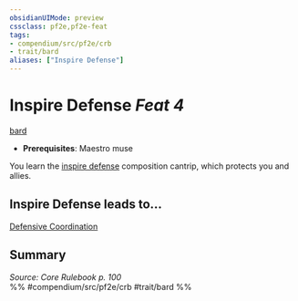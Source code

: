 ```yaml
---
obsidianUIMode: preview
cssclass: pf2e,pf2e-feat
tags:
- compendium/src/pf2e/crb
- trait/bard
aliases: ["Inspire Defense"]
---
```

# Inspire Defense  *Feat 4*  
[bard](../../Rules/traits/bard.md)  

- **Prerequisites**: Maestro muse

You learn the [inspire defense](../spells/inspire-defense.md) composition cantrip, which protects you and allies.

## Inspire Defense leads to...

[Defensive Coordination](defensive-coordination-apg.md)

## Summary

*Source: Core Rulebook p. 100*  
%% #compendium/src/pf2e/crb #trait/bard %%